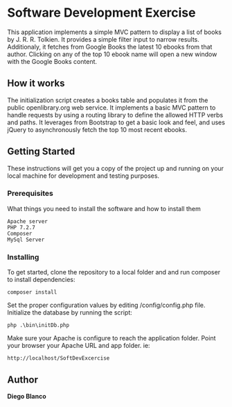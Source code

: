 # Software Development Exercise

This application implements a simple MVC pattern to display a list of books by J. R. R. Tolkien. It provides a simple filter input to narrow results.
Additionaly, it fetches from Google Books the latest 10 ebooks from that author. Clicking on any of the top 10 ebook name will open a new window with the Google Books content.

## How it works
The initialization script creates a books table and populates it from the public openlibrary.org web service.
It implements a basic MVC pattern to handle requests by using a routing library to define the allowed HTTP verbs and paths.
It leverages from Bootstrap to get a basic look and feel, and uses jQuery to asynchronously fetch the top 10 most recent ebooks.

## Getting Started
These instructions will get you a copy of the project up and running on your local machine for development and testing purposes.

### Prerequisites

What things you need to install the software and how to install them

```
Apache server
PHP 7.2.7
Composer
MySql Server
```

### Installing

To get started, clone the repository to a local folder and and run composer to install dependencies:

```
composer install
```
Set the proper configuration values by editing /config/config.php file.
Initialize the database by running the script:

```
php .\bin\initDb.php
```
Make sure your Apache is configure to reach the application folder.
Point your browser your Apache URL and app folder. ie:
```
http://localhost/SoftDevExcercise
```

## Author

**Diego Blanco**